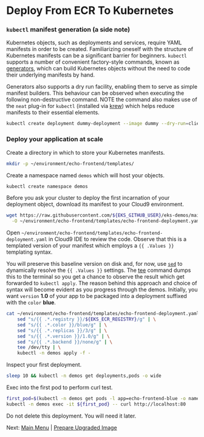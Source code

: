 # Deploy From ECR To Kubernetes

### `kubectl` manifest generation (a side note)

Kubernetes objects, such as deployments and services, require YAML manifests in order to be created.
Familiarizing oneself with the structure of Kubernetes manifests can be a significant barrier for beginners.
`kubectl` supports a number of convenient factory-style commands, known as [generators](https://kubernetes.io/docs/reference/kubectl/conventions/#generators), which can build Kubernetes objects without the need to code their underlying manifests by hand.

Generators also supports a dry run facility, enabling them to serve as simple manifest builders.
This behaviour can be observed when executing the following non-destructive command.
NOTE the command also makes use of the `neat` plug-in for `kubectl` (installed via [krew](https://github.com/kubernetes-sigs/krew)) which helps reduce manifests to their essential elements.
```bash
kubectl create deployment dummy-deployment --image dummy --dry-run=client -o yaml | kubectl neat
```

### Deploy your application at scale

Create a directory in which to store your Kubernetes manifests.
```bash
mkdir -p ~/environment/echo-frontend/templates/
```

Create a namespace named `demos` which will host your objects.
```bash
kubectl create namespace demos
```

Before you ask your cluster to deploy the first incarnation of your deployment object, download its manifest to your Cloud9 environment.
```bash
wget https://raw.githubusercontent.com/${EKS_GITHUB_USER}/eks-demos/main/echo-frontend/templates/echo-frontend-deployment.yaml \
  -O ~/environment/echo-frontend/templates/echo-frontend-deployment.yaml
```

Open `~/environment/echo-frontend/templates/echo-frontend-deployment.yaml` in Cloud9 IDE to review the code.
Observe that this is a templated version of your manifest which employs a `{{ .Values }}` templating syntax.

You will preserve this baseline version on disk and, for now, use [`sed`](https://en.wikipedia.org/wiki/Sed) to dynamically resolve the `{{ .Values }}` settings.
The [tee](https://en.wikipedia.org/wiki/Tee_(command)) command dumps this to the terminal so you get a chance to observe the result which get forwarded to `kubectl apply`.
The reason behind this approach and choice of syntax will become evident as you progress through the demos.
Initially, you want `version` **1.0** of your app to be packaged into a deployment suffixed with the `color` **blue**.
```bash
cat ~/environment/echo-frontend/templates/echo-frontend-deployment.yaml | \
    sed "s/{{ .*.registry }}/${EKS_ECR_REGISTRY}/g" | \
    sed "s/{{ .*.color }}/blue/g" | \
    sed "s/{{ .*.replicas }}/3/g" | \
    sed "s/{{ .*.version }}/1.0/g" | \
    sed "s/{{ .*.backend }}/none/g" | \
    tee /dev/tty | \
    kubectl -n demos apply -f -
```

Inspect your first deployment.
```bash
sleep 10 && kubectl -n demos get deployments,pods -o wide
```

Exec into the first pod to perform curl test.
```bash
first_pod=$(kubectl -n demos get pods -l app=echo-frontend-blue -o name | head -1)
kubectl -n demos exec -it ${first_pod} -- curl http://localhost:80
```

Do not delete this deployment. You will need it later.

Next: [Main Menu](/README.md) | [Prepare Upgraded Image](../11-prepare-upgraded-image/README.md)
